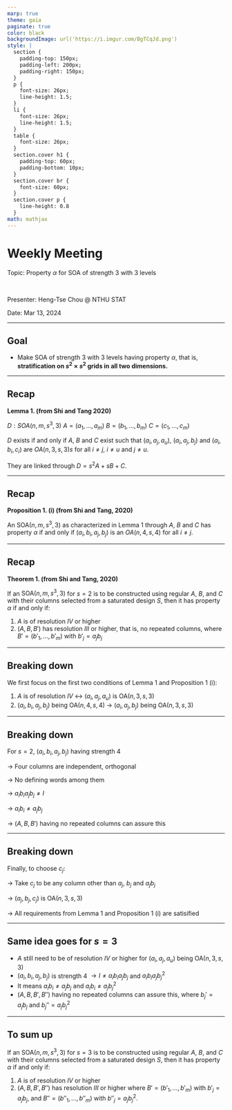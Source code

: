 ```yaml
---
marp: true
theme: gaia
paginate: true
color: black
backgroundImage: url('https://i.imgur.com/BgTCqJd.png')
style: |
  section {
    padding-top: 150px;
    padding-left: 200px;
    padding-right: 150px;
  }
  p {
    font-size: 26px;
    line-height: 1.5;
  } 
  li {
    font-size: 26px;
    line-height: 1.5;
  }
  table {
    font-size: 26px;
  }
  section.cover h1 {
    padding-top: 60px;
    padding-bottom: 10px;
  }
  section.cover br {
    font-size: 60px;
  }
  section.cover p {
    line-height: 0.8
  }
math: mathjax
---
```


<!-- _class: cover -->


# Weekly Meeting 

Topic: Property $\alpha$ for $\text{SOA}$ of strength 3 with 3 levels

<br>

Presenter: Heng-Tse Chou @ NTHU STAT

Date: Mar 13, 2024

---

## Goal

- Make $\text{SOA}$ of strength 3 with 3 levels having property $\alpha$, that is, **stratification on $s^2 \times s^2$ grids in all two dimensions.**

---

## Recap

**Lemma 1. (from Shi and Tang 2020)**

$D: SOA(n, m, s^3, 3)$
$A=(a_1, \dots, a_m)$
$B=(b_1, \dots, b_m)$
$C=(c_1, \dots, c_m)$

$D$ exists if and only if $A$, $B$ and $C$ exist such that $(a_i, a_j, a_u)$, $(a_i, a_j, b_j)$ and $(a_i, b_i, c_i)$ are $OA(n, 3, s, 3)s$ for all $i\neq j$, $i\neq u$ and $j \neq u$.

They are linked through $D = s^2 A + sB +C$.


---

## Recap

**Proposition 1. (i) (from Shi and Tang, 2020)**

An $\text{SOA}(n, m, s^3, 3)$ as characterized in Lemma 1 through $A$, $B$ and $C$ has property $\alpha$ if and only if $(a_i, b_i, a_j, b_j)$ is an $OA(n, 4, s, 4)$ for all $i \neq j$.

---

## Recap


**Theorem 1. (from Shi and Tang, 2020)**

If an $\text{SOA}(n, m, s^3, 3)$ for $s=2$ is to be constructed using regular $A$, $B$, and $C$ with their columns selected from a saturated design $S$, then it has property $\alpha$ if and only if: 

1. $A$ is of resolution $IV$ or higher
2.  $(A, B, B')$ has resolution $III$ or higher, that is, no repeated columns, where $B' = (b'_1, \dots, b'_m)$ with $b'_j = a_jb_j$


---

## Breaking down

We first focus on the first two conditions of Lemma 1 and Proposition 1 (i):

1. $A$ is of resolution $IV$ $\longleftrightarrow$ $(a_i, a_j, a_u)$ is $\text{OA}(n, 3, s, 3)$
2. $(a_i, b_i, a_j, b_j)$ being $\text{OA}(n, 4, s, 4)$ $\longrightarrow$ $(a_i, a_j, b_j)$ being $\text{OA}(n, 3, s, 3)$

---

## Breaking down

For $s=2$, $(a_i, b_i, a_j, b_j)$ having strength 4

$\longrightarrow$ Four columns are independent, orthogonal

$\longrightarrow$ No defining words among them

$\longrightarrow$ $a_ib_ia_jb_j \neq I$

$\longrightarrow$ $a_ib_i \neq a_jb_j$

$\longrightarrow$ $(A, B, B')$ having no repeated columns can assure this

---

## Breaking down 

Finally, to choose $c_j:$

$\longrightarrow$ Take $c_j$ to be any column other than $a_j$, $b_j$ and $a_jb_j$

$\longrightarrow$ $(a_j, b_j, c_j)$ is $\text{OA}(n, 3, s, 3)$

$\longrightarrow$ All requirements from Lemma 1 and Proposition 1 (i) are satisified

---

## Same idea goes for $s=3$

- $A$ still need to be of resolution $IV$ or higher for $(a_i, a_j, a_u)$ being $\text{OA}(n, 3, s, 3)$
- $(a_i, b_i, a_j, b_j)$ is strength 4 $\longrightarrow I \neq a_ib_ia_jb_j$ and $a_ib_ia_jb_j^2$
- It means $a_ib_i \neq a_jb_j$ and $a_ib_i \neq a_jb_j^2$
- $(A, B, B', B'')$ having no repeated columns can assure this, where $b_j' = a_jb_j$ and $b_j'' = a_jb_j^2$

---

## To sum up

If an $\text{SOA}(n, m, s^3, 3)$ for $s=3$ is to be constructed using regular $A$, $B$, and $C$ with their columns selected from a saturated design $S$, then it has property $\alpha$ if and only if: 

1. $A$ is of resolution $IV$ or higher
2. $(A, B, B', B'')$ has resolution $III$ or higher where $B' = (b'_1, \dots, b'_m)$ with $b'_j = a_jb_j$, and $B'' = (b''_1, \dots, b''_m)$ with $b''_j = a_jb_j^2$.   